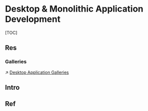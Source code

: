 # Desktop & Monolithic Application Development

[TOC]



## Res

### Galleries
↗ [Desktop Application Galleries](../../🏇%20Galleries%20&%20Awesome%20SE/Desktop%20Application%20Galleries/Desktop%20Application%20Galleries.md)



## Intro


## Ref


